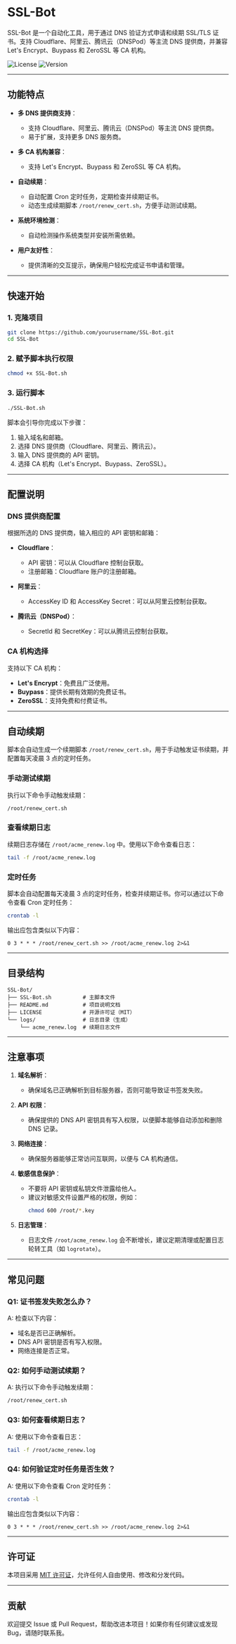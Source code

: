 # **SSL-Bot**

SSL-Bot 是一个自动化工具，用于通过 DNS 验证方式申请和续期 SSL/TLS 证书。支持 Cloudflare、阿里云、腾讯云（DNSPod）等主流 DNS 提供商，并兼容 Let's Encrypt、Buypass 和 ZeroSSL 等 CA 机构。

![License](https://img.shields.io/badge/license-MIT-green) ![Version](https://img.shields.io/badge/version-1.0-blue)

---

## **功能特点**

- **多 DNS 提供商支持**：
  - 支持 Cloudflare、阿里云、腾讯云（DNSPod）等主流 DNS 提供商。
  - 易于扩展，支持更多 DNS 服务商。

- **多 CA 机构兼容**：
  - 支持 Let's Encrypt、Buypass 和 ZeroSSL 等 CA 机构。

- **自动续期**：
  - 自动配置 Cron 定时任务，定期检查并续期证书。
  - 动态生成续期脚本 `/root/renew_cert.sh`，方便手动测试续期。

- **系统环境检测**：
  - 自动检测操作系统类型并安装所需依赖。

- **用户友好性**：
  - 提供清晰的交互提示，确保用户轻松完成证书申请和管理。

---

## **快速开始**

### **1. 克隆项目**
```bash
git clone https://github.com/yourusername/SSL-Bot.git
cd SSL-Bot
```

### **2. 赋予脚本执行权限**
```bash
chmod +x SSL-Bot.sh
```

### **3. 运行脚本**
```bash
./SSL-Bot.sh
```

脚本会引导你完成以下步骤：
1. 输入域名和邮箱。
2. 选择 DNS 提供商（Cloudflare、阿里云、腾讯云）。
3. 输入 DNS 提供商的 API 密钥。
4. 选择 CA 机构（Let's Encrypt、Buypass、ZeroSSL）。

---

## **配置说明**

### **DNS 提供商配置**
根据所选的 DNS 提供商，输入相应的 API 密钥和邮箱：
- **Cloudflare**：
  - API 密钥：可以从 Cloudflare 控制台获取。
  - 注册邮箱：Cloudflare 账户的注册邮箱。

- **阿里云**：
  - AccessKey ID 和 AccessKey Secret：可以从阿里云控制台获取。

- **腾讯云（DNSPod）**：
  - SecretId 和 SecretKey：可以从腾讯云控制台获取。

### **CA 机构选择**
支持以下 CA 机构：
- **Let's Encrypt**：免费且广泛使用。
- **Buypass**：提供长期有效期的免费证书。
- **ZeroSSL**：支持免费和付费证书。

---

## **自动续期**

脚本会自动生成一个续期脚本 `/root/renew_cert.sh`，用于手动触发证书续期，并配置每天凌晨 3 点的定时任务。

### **手动测试续期**
执行以下命令手动触发续期：
```bash
/root/renew_cert.sh
```

### **查看续期日志**
续期日志存储在 `/root/acme_renew.log` 中。使用以下命令查看日志：
```bash
tail -f /root/acme_renew.log
```

### **定时任务**
脚本会自动配置每天凌晨 3 点的定时任务，检查并续期证书。你可以通过以下命令查看 Cron 定时任务：
```bash
crontab -l
```
输出应包含类似以下内容：
```
0 3 * * * /root/renew_cert.sh >> /root/acme_renew.log 2>&1
```

---

## **目录结构**

```
SSL-Bot/
├── SSL-Bot.sh          # 主脚本文件
├── README.md           # 项目说明文档
├── LICENSE             # 开源许可证（MIT）
└── logs/               # 日志目录（生成）
    └── acme_renew.log  # 续期日志文件
```

---

## **注意事项**

1. **域名解析**：
   - 确保域名已正确解析到目标服务器，否则可能导致证书签发失败。

2. **API 权限**：
   - 确保提供的 DNS API 密钥具有写入权限，以便脚本能够自动添加和删除 DNS 记录。

3. **网络连接**：
   - 确保服务器能够正常访问互联网，以便与 CA 机构通信。

4. **敏感信息保护**：
   - 不要将 API 密钥或私钥文件泄露给他人。
   - 建议对敏感文件设置严格的权限，例如：
     ```bash
     chmod 600 /root/*.key
     ```

5. **日志管理**：
   - 日志文件 `/root/acme_renew.log` 会不断增长，建议定期清理或配置日志轮转工具（如 `logrotate`）。

---

## **常见问题**

### **Q1: 证书签发失败怎么办？**
A: 检查以下内容：
- 域名是否已正确解析。
- DNS API 密钥是否有写入权限。
- 网络连接是否正常。

### **Q2: 如何手动测试续期？**
A: 执行以下命令手动触发续期：
```bash
/root/renew_cert.sh
```

### **Q3: 如何查看续期日志？**
A: 使用以下命令查看日志：
```bash
tail -f /root/acme_renew.log
```

### **Q4: 如何验证定时任务是否生效？**
A: 使用以下命令查看 Cron 定时任务：
```bash
crontab -l
```
输出应包含类似以下内容：
```
0 3 * * * /root/renew_cert.sh >> /root/acme_renew.log 2>&1
```

---

## **许可证**

本项目采用 [MIT 许可证](LICENSE)，允许任何人自由使用、修改和分发代码。

---

## **贡献**

欢迎提交 Issue 或 Pull Request，帮助改进本项目！如果你有任何建议或发现 Bug，请随时联系我。


